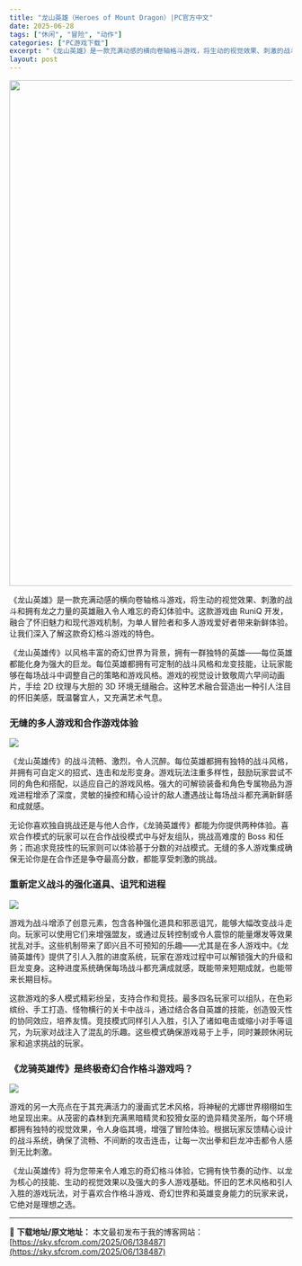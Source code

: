 ```yaml
---
title: "龙山英雄（Heroes of Mount Dragon）|PC官方中文"
date: 2025-06-28
tags: ["休闲", "冒险", "动作"]
categories: ["PC游戏下载"]
excerpt: "《龙山英雄》是一款充满动感的横向卷轴格斗游戏，将生动的视觉效果、刺激的战斗和拥有龙之力量的英雄融入令人难忘的奇幻体验中。这款游戏由 RuniQ 开发，融合了怀旧魅力和现代游戏机制，为单人冒险者和多人游戏爱好者带来新鲜体验。让我们深入了解这款奇幻格斗游戏的特色。 《龙山英雄传》以风格丰富的奇幻世界为背&hellip;"
layout: post
---
```


<img class="aligncenter size-full wp-image-138488" src="https://sky.sfcrom.com/wp-content/uploads/2025/06/2025062803121848.webp" alt="" width="600" height="900" />

<span>《龙山英雄》是一款充满动感的横向卷轴格斗游戏，将生动的视觉效果、刺激的战斗和拥有龙之力量的英雄融入令人难忘的奇幻体验中。这款游戏由 RuniQ 开发，融合了怀旧魅力和现代游戏机制，为单人冒险者和多人游戏爱好者带来新鲜体验。让我们深入了解这款奇幻格斗游戏的特色。</span>

<span>《龙山英雄传》以风格丰富的奇幻世界为背景，拥有一群独特的英雄——每位英雄都能化身为强大的巨龙。每位英雄都拥有可定制的战斗风格和龙变技能，让玩家能够在每场战斗中调整自己的策略和游戏风格。游戏的视觉设计致敬周六早间动画片，手绘 2D 纹理与大胆的 3D 环境无缝融合。这种艺术融合营造出一种引人注目的怀旧美感，既温馨宜人，又充满艺术气息。</span>
<h3><span>无缝的多人游戏和合作游戏体验</span></h3>
<img src="https://shared.akamai.steamstatic.com/store_item_assets/steam/apps/2733070/ss_b9ecef7b0dcf60d9b53b71defafd6d442cd2b7fe.1920x1080.jpg?t=1750865394" />

<span>《龙山英雄传》的战斗流畅、激烈，令人沉醉。每位英雄都拥有独特的战斗风格，并拥有可自定义的招式、连击和龙形变身。游戏玩法注重多样性，鼓励玩家尝试不同的角色和搭配，以适应自己的游戏风格。强大的可解锁装备和角色专属物品为游戏进程增添了深度，灵敏的操控和精心设计的敌人遭遇战让每场战斗都充满新鲜感和成就感。</span>

<span>无论你喜欢独自挑战还是与他人合作，《龙骑英雄传》都能为你提供两种体验。喜欢合作模式的玩家可以在合作战役模式中与好友组队，挑战高难度的 Boss 和任务；而追求竞技性的玩家则可以体验基于分数的对战模式。无缝的多人游戏集成确保无论你是在合作还是争夺最高分数，都能享受刺激的挑战。</span>
<h3><span>重新定义战斗的强化道具、诅咒和进程</span></h3>
<img src="https://shared.akamai.steamstatic.com/store_item_assets/steam/apps/2733070/ss_6100661705d54e0f5794123e3ab87430ce87c81c.1920x1080.jpg?t=1750865394" />

<span>游戏为战斗增添了创意元素，包含各种强化道具和邪恶诅咒，能够大幅改变战斗走向。玩家可以使用它们来增强盟友，或通过反转控制或令人震惊的能量爆发等效果扰乱对手。这些机制带来了即兴且不可预知的乐趣——尤其是在多人游戏中。《龙骑英雄传》提供了引人入胜的进度系统，玩家在游戏过程中可以解锁强大的升级和巨龙变身。这种进度系统确保每场战斗都充满成就感，既能带来短期成就，也能带来长期目标。</span>

<span>这款游戏的多人模式精彩纷呈，支持合作和竞技。最多四名玩家可以组队，在色彩缤纷、手工打造、怪物横行的关卡中战斗，通过结合各自英雄的技能，创造毁灭性的协同效应，培养友情。竞技模式同样引人入胜，引入了诸如电击或缩小对手等诅咒，为玩家对战注入了混乱的乐趣。这些模式确保游戏易于上手，同时兼顾休闲玩家和追求挑战的玩家。</span>
<h3><span>《龙骑英雄传》是终极奇幻合作格斗游戏吗？</span></h3>
<img src="https://shared.akamai.steamstatic.com/store_item_assets/steam/apps/2733070/ss_bd04aac0565098085d493b71dbadd8bf91495753.1920x1080.jpg?t=1750865394" />

<span>游戏的另一大亮点在于其充满活力的漫画式艺术风格，将神秘的尤娜世界栩栩如生地呈现出来。从茂密的森林到充满黑暗精灵和狡猾女巫的诡异精灵圣所，每个环境都拥有独特的视觉效果，令人身临其境，增强了冒险体验。根据玩家反馈精心设计的战斗系统，确保了流畅、不间断的攻击连击，让每一次出拳和巨龙冲击都令人感到无比刺激。</span>

<span>《龙山英雄传》将为您带来令人难忘的奇幻格斗体验，它拥有快节奏的动作、以龙为核心的技能、生动的视觉效果以及强大的多人游戏基础。怀旧的艺术风格和引人入胜的游戏玩法，对于喜欢合作格斗游戏、奇幻世界和英雄变身能力的玩家来说，它绝对是理想之选。</span>

---
📖 **下载地址/原文地址：** 本文最初发布于我的博客网站：[https://sky.sfcrom.com/2025/06/138487](https://sky.sfcrom.com/2025/06/138487)
